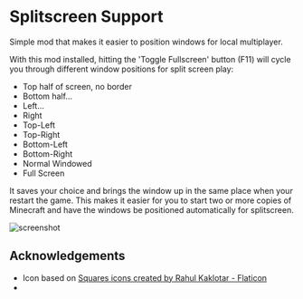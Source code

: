 # Splitscreen Support

Simple mod that makes it easier to position windows for local multiplayer.

With this mod installed, hitting the 'Toggle Fullscreen' button (F11) will cycle you through different window positions for split screen play:

* Top half of screen, no border
* Bottom half...
* Left...
* Right
* Top-Left
* Top-Right
* Bottom-Left
* Bottom-Right
* Normal Windowed
* Full Screen

It saves your choice and brings the window up in the same place when your restart the game.  This makes it easier for
you to start two or more copies of Minecraft and have the windows be positioned automatically for splitscreen.


![screenshot](https://github.com/pcal43/splitscreen/blob/main/etc/screenshot-0.png)




## Acknowledgements

* Icon based on [Squares icons created by Rahul Kaklotar - Flaticon](https://www.flaticon.com/free-icons/squares)
* 